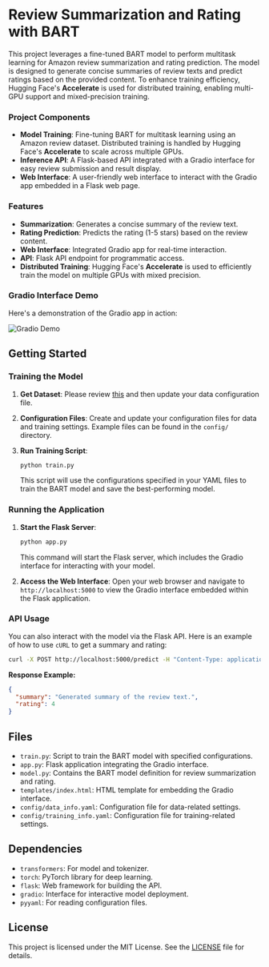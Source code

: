 # Review Summarization and Rating with BART

This project leverages a fine-tuned BART model to perform multitask learning for Amazon review summarization and rating prediction. The model is designed to generate concise summaries of review texts and predict ratings based on the provided content. To enhance training efficiency, Hugging Face's **Accelerate** is used for distributed training, enabling multi-GPU support and mixed-precision training.

### Project Components
- **Model Training**: Fine-tuning BART for multitask learning using an Amazon review dataset. Distributed training is handled by Hugging Face's **Accelerate** to scale across multiple GPUs.
- **Inference API**: A Flask-based API integrated with a Gradio interface for easy review submission and result display.
- **Web Interface**: A user-friendly web interface to interact with the Gradio app embedded in a Flask web page.

### Features
- **Summarization**: Generates a concise summary of the review text.
- **Rating Prediction**: Predicts the rating (1-5 stars) based on the review content.
- **Web Interface**: Integrated Gradio app for real-time interaction.
- **API**: Flask API endpoint for programmatic access.
- **Distributed Training**: Hugging Face's **Accelerate** is used to efficiently train the model on multiple GPUs with mixed precision.


### Gradio Interface Demo

Here's a demonstration of the Gradio app in action:

![Gradio Demo](https://github.com/NimaVahdat/BART-Summarization-Rating/blob/main/Demo.gif)

## Getting Started

### Training the Model

1. **Get Dataset**: Please review [this](https://huggingface.co/datasets/McAuley-Lab/Amazon-Reviews-2023) and then update your data configuration file.

2. **Configuration Files**: Create and update your configuration files for data and training settings. Example files can be found in the `config/` directory.

3. **Run Training Script**:
   ```bash
   python train.py
   ```
   This script will use the configurations specified in your YAML files to train the BART model and save the best-performing model.

### Running the Application

1. **Start the Flask Server**:
   ```bash
   python app.py
   ```
   This command will start the Flask server, which includes the Gradio interface for interacting with your model.

2. **Access the Web Interface**:
   Open your web browser and navigate to `http://localhost:5000` to view the Gradio interface embedded within the Flask application.


### API Usage

You can also interact with the model via the Flask API. Here is an example of how to use `cURL` to get a summary and rating:

```bash
curl -X POST http://localhost:5000/predict -H "Content-Type: application/json" -d '{"review_text": "Your review text here"}'
```

**Response Example:**

```json
{
  "summary": "Generated summary of the review text.",
  "rating": 4
}
```

## Files

- `train.py`: Script to train the BART model with specified configurations.
- `app.py`: Flask application integrating the Gradio interface.
- `model.py`: Contains the BART model definition for review summarization and rating.
- `templates/index.html`: HTML template for embedding the Gradio interface.
- `config/data_info.yaml`: Configuration file for data-related settings.
- `config/training_info.yaml`: Configuration file for training-related settings.

## Dependencies

- `transformers`: For model and tokenizer.
- `torch`: PyTorch library for deep learning.
- `flask`: Web framework for building the API.
- `gradio`: Interface for interactive model deployment.
- `pyyaml`: For reading configuration files.

## License

This project is licensed under the MIT License. See the [LICENSE](LICENSE) file for details.
